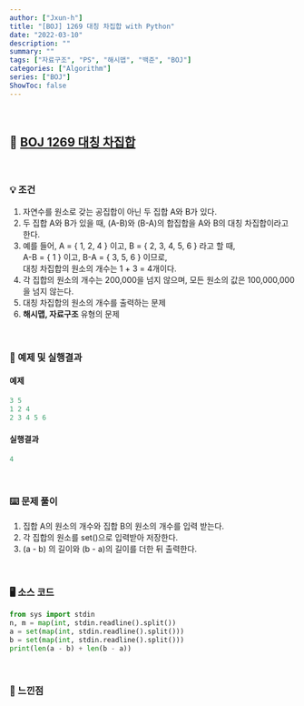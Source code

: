```yaml
---
author: ["Jxun-h"]
title: "[BOJ] 1269 대칭 차집합 with Python"
date: "2022-03-10"
description: ""
summary: ""
tags: ["자료구조", "PS", "해시맵", "백준", "BOJ"]
categories: ["Algorithm"]
series: ["BOJ"]
ShowToc: false
---
```


<br>

## 📌 <a href="https://www.acmicpc.net/problem/1269" target="_blank">BOJ 1269 대칭 차집합</a>

<br>

### 💡 조건

1.  자연수를 원소로 갖는 공집합이 아닌 두 집합 A와 B가 있다.
2.  두 집합 A와 B가 있을 때, (A-B)와 (B-A)의 합집합을 A와 B의 대칭 차집합이라고 한다.
3.  예를 들어, A = { 1, 2, 4 } 이고, B = { 2, 3, 4, 5, 6 } 라고 할 때,  
    A-B = { 1 } 이고, B-A = { 3, 5, 6 } 이므로,  
    대칭 차집합의 원소의 개수는 1 + 3 = 4개이다.
4.  각 집합의 원소의 개수는 200,000을 넘지 않으며, 모든 원소의 값은 100,000,000을 넘지 않는다.
5.  대칭 차집합의 원소의 개수를 출력하는 문제
6.  **해시맵, 자료구조** 유형의 문제

<br>

### 🔖 예제 및 실행결과

#### 예제

```py
3 5
1 2 4
2 3 4 5 6
```

#### 실행결과

```py
4
```

<br>

### ⌨️ 문제 풀이

1.  집합 A의 원소의 개수와 집합 B의 원소의 개수를 입력 받는다.
2.  각 집합의 원소를 set()으로 입력받아 저장한다.
3.  (a - b) 의 길이와 (b - a)의 길이를 더한 뒤 출력한다.

<br>

### 🖥 소스 코드

```py
from sys import stdin
n, m = map(int, stdin.readline().split())
a = set(map(int, stdin.readline().split()))
b = set(map(int, stdin.readline().split()))
print(len(a - b) + len(b - a))
```

<br>

### 💾 느낀점